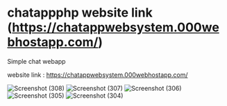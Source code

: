 # chatappphp website link (https://chatappwebsystem.000webhostapp.com/)

Simple chat webapp 

website link : https://chatappwebsystem.000webhostapp.com/


![Screenshot (308)](https://github.com/girikanchan/chatappphp/assets/94513166/559fbfb8-ee8a-4814-b0f8-601c994c9fce)
![Screenshot (307)](https://github.com/girikanchan/chatappphp/assets/94513166/25253c92-cd42-4d52-8f5e-85ee916adc5a)
![Screenshot (306)](https://github.com/girikanchan/chatappphp/assets/94513166/80ab09cb-b812-4de4-ac80-27e5b4d65b51)
![Screenshot (305)](https://github.com/girikanchan/chatappphp/assets/94513166/4776ffb6-d2fa-452e-b487-1549d50ac6f1)
![Screenshot (304)](https://github.com/girikanchan/chatappphp/assets/94513166/64215bc1-5924-4dab-9364-5e8a78661a1c)
